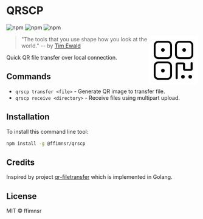# QRSCP

![npm](https://img.shields.io/npm/v/@ffimnsr/qrscp?style=flat-square) ![npm](https://img.shields.io/npm/l/@ffimnsr/qrscp?style=flat-square) ![npm](https://img.shields.io/npm/dm/@ffimnsr/qrscp?style=flat-square)

<img src="https://raw.githubusercontent.com/ffimnsr/qrscp/master/docs/qrcode.png"
  alt="logo" title="qrcode" align="right" width="128" />

> "The tools that you use shape how you look at the world."
> -- by [Tim Ewald](https://youtu.be/ShEez0JkOFw?t=2502)

Quick QR file transfer over local connection.

## Commands

- `qrscp transfer <file>` - Generate QR image to transfer file.
- `qrscp receive <directory>` - Receive files using multipart upload.

## Installation

To install this command line tool:

~~~bash
npm install -g @ffimnsr/qrscp
~~~

## Credits

Inspired by project [qr-filetransfer](https://github.com/claudiodangelis/qr-filetransfer) which is implemented in Golang.

## License

MIT © ffimnsr

